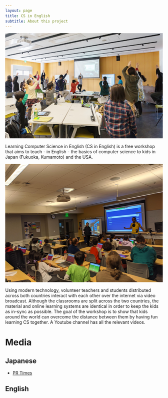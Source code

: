 ```yaml
---
layout: page
title: CS in English
subtitle: About this project
---
```


![Tree Pose](/img/tree.jpg)

Learning Computer Science in English (CS in English) is a free
workshop that aims to teach - in English - the basics of computer
science to kids in Japan (Fukuoka, Kumamoto) and the USA.

![Kahoot](/img/201912Kahoot.jpg)

Using modern technology, volunteer teachers and students distributed
across both countries interact with each other over the internet via
video broadcast. Although the classrooms are split across the two
countries, the material and online learning systems are identical in
order to keep the kids as in-sync as possible. The goal of the
workshop is to show that kids around the world can overcome the
distance between them by having fun learning CS together.  A Youtube
channel has all the relevant videos.

# Media
## Japanese
- [PR Times](https://prtimes.jp/main/html/rd/p/000000004.000036248.html)
## English
